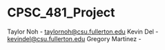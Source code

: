 # CPSC_481_Project

Taylor Noh - taylornoh@csu.fullerton.edu
Kevin Del - kevindel@csu.fullerton.edu
Gregory Martinez - 
